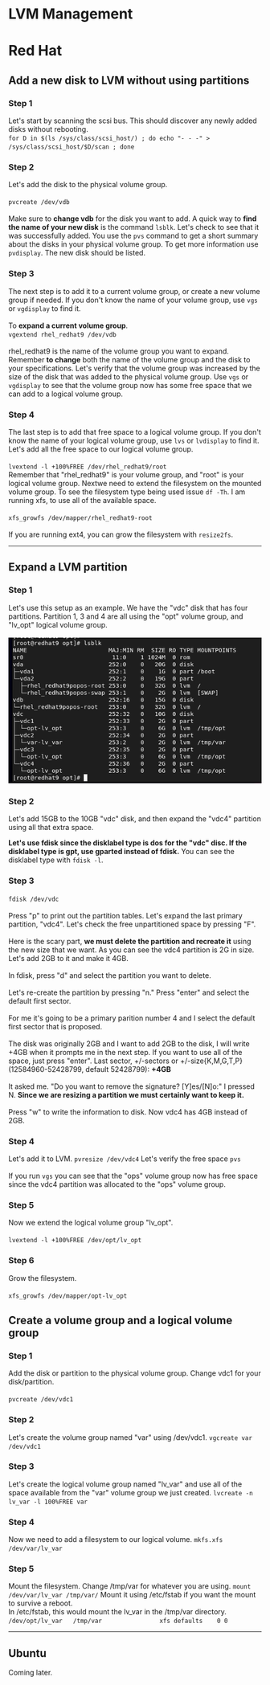 # LVM Management

# Red Hat 

## Add a new disk to LVM without using partitions

### Step 1
Let's start by scanning the scsi bus. This should discover any newly added disks without rebooting. 
\
``for D in $(ls /sys/class/scsi_host/) ; do echo "- - -" > /sys/class/scsi_host/$D/scan ; done``

### Step 2
Let's add the disk to the physical volume group.
\
\
``pvcreate /dev/vdb``
\
\
Make sure to **change vdb** for the disk you want to add. A quick way to **find the name of your new disk** is the command ``lsblk``. Let's check to see that it was successfully added. You use the ``pvs`` command to get a short summary about the disks in your physical volume group. To get more information use ``pvdisplay``. The new disk should be listed.

### Step 3 ###
The next step is to add it to a current volume group, or create a new volume group if needed. If you don't know the name of your volume group, use ``vgs`` or ``vgdisplay`` to find it.
\
\
To **expand a current volume group**.
\
``vgextend rhel_redhat9 /dev/vdb`` 
\
\
rhel_redhat9 is the name of the volume group you want to expand. Remember **to change** both the name of the volume group and the disk to your specifications. Let's verify that the volume group was increased by the size of the disk that was added to the physical volume group. Use ``vgs`` or ``vgdisplay`` to see that the volume group now has some free space that we can add to a logical volume group.

### Step 4 ###
The last step is to add that free space to a logical volume group. If you don't know the name of your logical volume group, use ``lvs`` or ``lvdisplay`` to find it. Let's add all the free space to our logical volume group.
\
\
``lvextend -l +100%FREE /dev/rhel_redhat9/root``
\
Remember that "rhel_redhat9" is your volume group, and "root" is your logical volume group.
Nextwe need to extend the filesystem on the mounted volume group. To see the filesystem type being used issue ``df -Th``. I am running xfs, to use all of the available space.
\
\
``xfs_growfs /dev/mapper/rhel_redhat9-root``
\
\
If you are running ext4, you can grow the filesystem with ``resize2fs``.

---

## Expand a LVM partition

### Step 1 ###
Let's use this setup as an example.
We have the "vdc" disk that has four partitions.
Partition 1, 3 and 4 are all using the "opt" volume group, and "lv_opt" logical volume group.
\
\
![lsblk](pictures/lvm1.png)

### Step 2 ###
Let's add 15GB to the 10GB "vdc" disk, and then expand the "vdc4" partition using all that extra space.

**Let's use fdisk since the disklabel type is dos for the "vdc" disc. If the disklabel type is gpt, use gparted instead of fdisk.** You can see the disklabel type with ``fdisk -l``.

### Step 3 ###

``fdisk /dev/vdc``
\
\
Press "p" to print out the partition tables. Let's expand the last primary partition, "vdc4". Let's check the free unpartitioned space by pressing "F".
\
\
Here is the scary part, **we must delete the partition and recreate it** using the new size that we want. As you can see the vdc4 partition is 2G in size. Let's add 2GB to it and make it 4GB.
\
\
In fdisk, press "d" and select the partition you want to delete.
\
\
Let's re-create the partition by pressing "n." Press "enter" and select the default first sector.
\
\
For me it's going to be a primary parition number 4 and I select the default first sector that is proposed.
\
\
The disk was originally 2GB and I want to add 2GB to the disk, I will write +4GB when it prompts me in the next step. If you want to use all of the space, just press "enter".
Last sector, +/-sectors or +/-size{K,M,G,T,P} (12584960-52428799, default 52428799): **+4GB**
\
\
It asked me. "Do you want to remove the signature? [Y]es/[N]o:" I pressed N. **Since we are resizing a partition we must certainly want to keep it.**
\
\
Press "w" to write the information to disk. Now vdc4 has 4GB instead of 2GB.

### Step 4 ###

Let's add it to LVM.  ``pvresize /dev/vdc4`` Let's verify the free space ``pvs``
\
\
If you run ``vgs`` you can see that the "ops" volume group now has free space since the vdc4 partition was allocated to the "ops" volume group.

### Step 5 ###

Now we extend the logical volume group "lv_opt". 
\
\
``lvextend -l +100%FREE /dev/opt/lv_opt``

### Step 6 ###

Grow the filesystem.
\
\
``xfs_growfs /dev/mapper/opt-lv_opt``

## Create a volume group and a logical volume group ###

### Step 1 ###
Add the disk or partition to the physical volume group. Change vdc1 for your disk/partition.
\
\
``pvcreate /dev/vdc1`` 

### Step 2 ###
Let's create the volume group named "var" using /dev/vdc1.
``vgcreate var /dev/vdc1``

### Step 3 ###
Let's create the logical volume group named "lv_var" and use all of the space available from the "var" volume group we just created. 
``lvcreate -n lv_var -l 100%FREE var``

### Step 4 ###
Now we need to add a filesystem to our logical volume.
``mkfs.xfs /dev/var/lv_var``

### Step 5 ###
Mount the filesystem. Change /tmp/var for whatever you are using.
``mount /dev/var/lv_var /tmp/var/``
Mount it using /etc/fstab if you want the mount to survive a reboot.
\
In /etc/fstab, this would mount the lv_var in the /tmp/var directory.
\
``/dev/opt/lv_var	/tmp/var				xfs	defaults	0 0``


---
## Ubuntu ##

Coming later.

